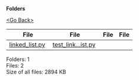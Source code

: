**Folders**

[&lt;Go Back&gt;](../right.html)

<table><thead><tr class="header"><th><strong>File</strong></th><th><strong>File</strong></th><th><strong>File</strong></th><th><strong>File</strong></th></tr></thead><tbody><tr class="odd"><td><a href="linked_list.py">linked_list.py</a> </td><td><a href="test_linked_list.py">test_link...ist.py</a> </td><td></td><td></td></tr></tbody></table>

Folders: 1  
Files: 2  
Size of all files: 2894 KB
